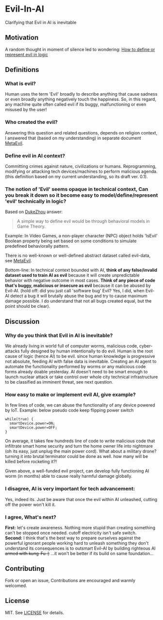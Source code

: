 # Evil-In-AI
Clarifying that Evil in AI is inevitable

## Motivation

A random thought in moment of silence led to wondering: [How to define or represent evil in logic][indexMoto]

## Definitions

### What is evil?
Human uses the term 'Evil' broadly to describe anything that cause sadness or even broadly anything negatively touch the happiness. So, in this regard, any machine quite often called evil if its buggy, malfunctioning or even misused by the user!

### Who created the evil?
Answering this question and related questions, depends on religion context, I answered that (based on my understanding) in separate document [MetaEvil][indexMetaEvil].

### Define evil in AI context?
Committing crimes against nature, civilizations or humans. Reprogramming, modifying or attacking tech devices/machines to perform malicious agenda. (this definition based on my current understanding, so its draft ver. 0.1).

### The notion of 'Evil' seems opaque in technical context, Can you break it down so it become easy to model/define/represent 'evil' technically in logic?
Based on [DukeZhou][indexEvilModeling] answer: 
> A simple way to define evil would be through behavioral models in Game Theory.

Example: In Video Games, a non-player character (NPC) object holds 'IsEvil' Boolean property being set based on some conditions to simulate predefined behaviorally pattern.

There is no well-known or well-defined abstract dataset called evil-data, see [MetaEvil][indexMetaEvilDataset].

Bottom-line: In technical context bounded with AI, **think of any false/invalid dataset used to train AI as evil** because it will create unpredictable behavior with negative outcome in most cases. **Think of any piece of code that's buggy, malicious or insecure as evil** because it can be abused by Evil-AI. (hold off: did you just call 'software bug' Evil? Yes, I did, when Evil-AI detect a bug it will brutally abuse the bug and try to cause maximum damage possible. I do understand that not all bugs created equal, but the point should be clear).

## Discussion

### Why do you think that Evil in AI is inevitable?
We already living in world full of computer worms, malicious code, cyber-attacks fully designed by human intentionally to do evil. Human is the root cause of logic (hence AI) to be evil. since human knowledge is progressive not absolute, feeding AI with false data is inevitable. Creating an AI agent to automate the functionality performed by worms or any malicious code forms already doable yesterday. AI doesn't need to be smart enough to launch nuclear attack or take control over whole city technical infrastructure to be classified as imminent threat, see next question.

### How easy to make or implement evil AI, give example?
In few lines of code, we can abuse the functionality of any device powered by IoT. Example: below pseudo code keep flipping power switch
```
while(true) {
  smartDevice.power=ON;
  smartDevice.power=OFF;
}
```
On average, it takes few hundreds line of code to write malicious code that infiltrate smart home security and turn the home owner life into nightmare (oh its easy, just unplug the main power cord). What about a military drone? turning it into brutal terminator could be done as well. how many will be killed before rocketing it?!

Given above, a well-funded evil project, can develop fully functioning AI worm (in months) able to cause really harmful damage globally.

### I disagree, AI is very important for tech advancement:
Yes, indeed its. Just be aware that once the evil within AI unleashed, cutting off the power won't kill it.

### I agree, What's next?
**First:** let's create awareness. Nothing more stupid than creating something can't be stopped once needed. cutoff electricity isn't safe switch.  
**Second:** I think that's the best way to prepare ourselves against the powerful ignorant people working hard to unleash something they don't understand its consequences is to outsmart Evil-AI by building righteous AI ~~armed with kung-Fu :)~~ ...it won't be better if its build on same foundation...

## Contributing

Fork or open an issue, Contributions are encouraged and warmly welcomed.

## License

MIT. See [LICENSE][indexLicense] for details.


[indexMoto]: https://ai.stackexchange.com/questions/4054/how-to-define-or-represent-evil-in-logic
[indexMetaEvil]: MetaEvil.md
[indexMetaEvilDataset]: MetaEvil.md#why-there-is-no-well-known-or-well-defined-abstract-dataset-called-evil-data
[indexEvilModeling]: https://ai.stackexchange.com/a/4055/9685
[indexLicense]: LICENSE
